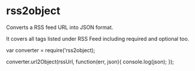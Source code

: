 # rss2object
Converts a RSS feed URL into JSON format.

It covers all tags listed under RSS Feed including required and optional too.

var converter = require('rss2object);

converter.url2Object(rssUrl, function(err, json){
console.log(json);
});


